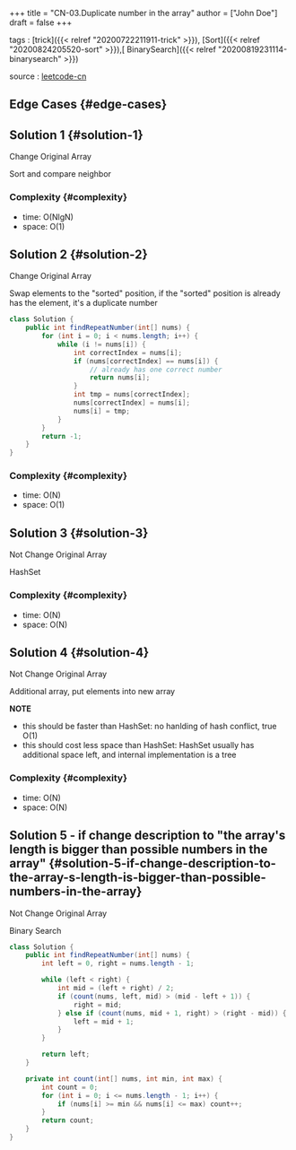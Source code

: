 +++
title = "CN-03.Duplicate number in the array"
author = ["John Doe"]
draft = false
+++

tags
: [trick]({{< relref "20200722211911-trick" >}}), [Sort]({{< relref "20200824205520-sort" >}}),[ BinarySearch]({{< relref "20200819231114-binarysearch" >}})

source
: [leetcode-cn](https://leetcode-cn.com/problems/shu-zu-zhong-zhong-fu-de-shu-zi-lcof/)


## Edge Cases {#edge-cases}


## Solution 1 {#solution-1}

Change Original Array

Sort and compare neighbor


### Complexity {#complexity}

-   time: O(NlgN)
-   space: O(1)


## Solution 2 {#solution-2}

Change Original Array

Swap elements to the "sorted" position, if the "sorted" position is already has the element, it's a duplicate number

```java
class Solution {
    public int findRepeatNumber(int[] nums) {
        for (int i = 0; i < nums.length; i++) {
            while (i != nums[i]) {
                int correctIndex = nums[i];
                if (nums[correctIndex] == nums[i]) {
                    // already has one correct number
                    return nums[i];
                }
                int tmp = nums[correctIndex];
                nums[correctIndex] = nums[i];
                nums[i] = tmp;
            }
        }
        return -1;
    }
}
```


### Complexity {#complexity}

-   time: O(N)
-   space: O(1)


## Solution 3 {#solution-3}

Not Change Original Array

HashSet


### Complexity {#complexity}

-   time: O(N)
-   space: O(N)


## Solution 4 {#solution-4}

Not Change Original Array

Additional array, put elements into new array

****NOTE****

-   this should be faster than HashSet: no hanlding of hash conflict, true O(1)
-   this should cost less space than HashSet: HashSet usually has additional space left, and internal implementation is a tree


### Complexity {#complexity}

-   time: O(N)
-   space: O(N)


## Solution 5 - if change description to "the array's length is bigger than possible numbers in the array" {#solution-5-if-change-description-to-the-array-s-length-is-bigger-than-possible-numbers-in-the-array}

Not Change Original Array

Binary Search

```java
class Solution {
    public int findRepeatNumber(int[] nums) {
        int left = 0, right = nums.length - 1;

        while (left < right) {
            int mid = (left + right) / 2;
            if (count(nums, left, mid) > (mid - left + 1)) {
                right = mid;
            } else if (count(nums, mid + 1, right) > (right - mid)) {
                left = mid + 1;
            }
        }

        return left;
    }

    private int count(int[] nums, int min, int max) {
        int count = 0;
        for (int i = 0; i <= nums.length - 1; i++) {
            if (nums[i] >= min && nums[i] <= max) count++;
        }
        return count;
    }
}
```
